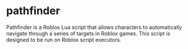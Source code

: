# pathfinder
Pathfinder is a Roblox Lua script that allows characters to automatically navigate through a series of targets in Roblox games. This script is designed to be run on Roblox script executors.
